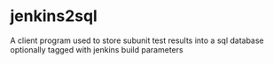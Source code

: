 # jenkins2sql
A client program used to store subunit test results into a sql database optionally tagged with jenkins build parameters
